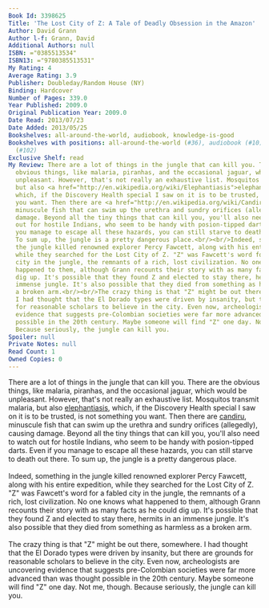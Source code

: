 ```yaml
---
Book Id: 3398625
Title: 'The Lost City of Z: A Tale of Deadly Obsession in the Amazon'
Author: David Grann
Author l-f: Grann, David
Additional Authors: null
ISBN: ="0385513534"
ISBN13: ="9780385513531"
My Rating: 4
Average Rating: 3.9
Publisher: Doubleday/Random House (NY)
Binding: Hardcover
Number of Pages: 339.0
Year Published: 2009.0
Original Publication Year: 2009.0
Date Read: 2013/07/23
Date Added: 2013/05/25
Bookshelves: all-around-the-world, audiobook, knowledge-is-good
Bookshelves with positions: all-around-the-world (#36), audiobook (#10), knowledge-is-good
  (#102)
Exclusive Shelf: read
My Review: There are a lot of things in the jungle that can kill you. There are the
  obvious things, like malaria, piranhas, and the occasional jaguar, which would be
  unpleasant. However, that's not really an exhaustive list. Mosquitos transmit malaria,
  but also <a href="http://en.wikipedia.org/wiki/Elephantiasis">elephantiasis</a>,
  which, if the Discovery Health special I saw on it is to be trusted, is not something
  you want. Then there are <a href="http://en.wikipedia.org/wiki/Candiru">candiru</a>,
  minuscule fish that can swim up the urethra and sundry orifices (allegedly), causing
  damage. Beyond all the tiny things that can kill you, you'll also need to watch
  out for hostile Indians, who seem to be handy with posion-tipped darts. Even if
  you manage to escape all these hazards, you can still starve to death out there.
  To sum up, the jungle is a pretty dangerous place.<br/><br/>Indeed, something in
  the jungle killed renowned explorer Percy Fawcett, along with his entire expedition,
  while they searched for the Lost City of Z. "Z" was Fawcett's word for a fabled
  city in the jungle, the remnants of a rich, lost civilization. No one knows what
  happened to them, although Grann recounts their story with as many facts as he could
  dig up. It's possible that they found Z and elected to stay there, hermits in an
  immense jungle. It's also possible that they died from something as harmless as
  a broken arm.<br/><br/>The crazy thing is that "Z" might be out there, somewhere.
  I had thought that the El Dorado types were driven by insanity, but there are grounds
  for reasonable scholars to believe in the city. Even now, archeologists are uncovering
  evidence that suggests pre-Colombian societies were far more advanced than was thought
  possible in the 20th century. Maybe someone will find "Z" one day. Not me, though.
  Because seriously, the jungle can kill you.
Spoiler: null
Private Notes: null
Read Count: 1
Owned Copies: 0
---
```


There are a lot of things in the jungle that can kill you. There are the obvious things, like malaria, piranhas, and the occasional jaguar, which would be unpleasant. However, that's not really an exhaustive list. Mosquitos transmit malaria, but also <a href="http://en.wikipedia.org/wiki/Elephantiasis">elephantiasis</a>, which, if the Discovery Health special I saw on it is to be trusted, is not something you want. Then there are <a href="http://en.wikipedia.org/wiki/Candiru">candiru</a>, minuscule fish that can swim up the urethra and sundry orifices (allegedly), causing damage. Beyond all the tiny things that can kill you, you'll also need to watch out for hostile Indians, who seem to be handy with posion-tipped darts. Even if you manage to escape all these hazards, you can still starve to death out there. To sum up, the jungle is a pretty dangerous place.<br/><br/>Indeed, something in the jungle killed renowned explorer Percy Fawcett, along with his entire expedition, while they searched for the Lost City of Z. "Z" was Fawcett's word for a fabled city in the jungle, the remnants of a rich, lost civilization. No one knows what happened to them, although Grann recounts their story with as many facts as he could dig up. It's possible that they found Z and elected to stay there, hermits in an immense jungle. It's also possible that they died from something as harmless as a broken arm.<br/><br/>The crazy thing is that "Z" might be out there, somewhere. I had thought that the El Dorado types were driven by insanity, but there are grounds for reasonable scholars to believe in the city. Even now, archeologists are uncovering evidence that suggests pre-Colombian societies were far more advanced than was thought possible in the 20th century. Maybe someone will find "Z" one day. Not me, though. Because seriously, the jungle can kill you.